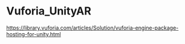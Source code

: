 # Vuforia_UnityAR

https://library.vuforia.com/articles/Solution/vuforia-engine-package-hosting-for-unity.html
